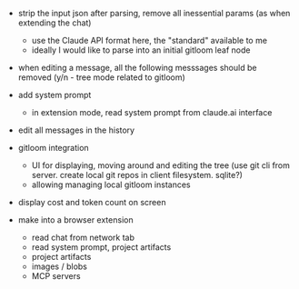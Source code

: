 - strip the input json after parsing, remove all inessential params (as when extending the chat)
    - use the Claude API format here, the "standard" available to me
    - ideally I would like to parse into an initial gitloom leaf node
    
- when editing a message, all the following messsages should be removed (y/n - tree mode related to gitloom)

- add system prompt
    - in extension mode, read system prompt from claude.ai interface

- edit all messages in the history

- gitloom integration
    - UI for displaying, moving around and editing the tree (use git cli from server. create local git repos in client filesystem. sqlite?)
    - allowing managing local gitloom instances

- display cost and token count on screen

- make into a browser extension
   - read chat from network tab 
   - read system prompt, project artifacts
   - project artifacts
   - images / blobs
   - MCP servers

